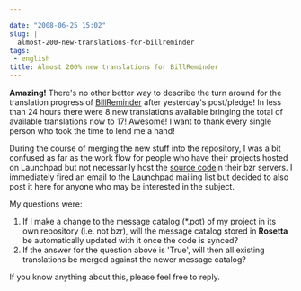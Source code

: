 ```yaml
---

date: "2008-06-25 15:02"
slug: |
  almost-200-new-translations-for-billreminder
tags:
 - english
title: Almost 200% new translations for BillReminder
---
```


**Amazing!** There's no other better way to describe the turn around for
the translation progress of
[BillReminder](https://translations.launchpad.net/billreminder) after
yesterday's post/pledge! In less than 24 hours there were 8 new
translations available bringing the total of available translations now
to 17! Awesome! I want to thank every single person who took the time to
lend me a hand!

During the course of merging the new stuff into the repository, I was a
bit confused as far as the work flow for people who have their projects
hosted on Launchpad but not necessarily host the [source
code](http://code.google.com/p/billreminder/source/checkout)in their bzr
servers. I immediately fired an email to the Launchpad mailing list but
decided to also post it here for anyone who may be interested in the
subject.

My questions were:

1.  If I make a change to the message catalog (\*.pot) of my project in
    its own repository (i.e. not bzr), will the message catalog stored
    in **Rosetta** be automatically updated with it once the code is
    synced?
2.  If the answer for the question above is 'True', will then all
    existing translations be merged against the newer message catalog?

If you know anything about this, please feel free to reply.

